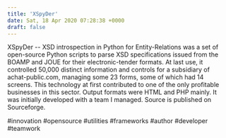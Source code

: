 ```yaml
---
title: 'XSpyDer'
date: Sat, 18 Apr 2020 07:28:38 +0000
draft: false
---
```


XSpyDer -- XSD introspection in Python for Entity-Relations was a set of open-source Python scripts to parse XSD specifications issued from the BOAMP and JOUE for their electronic-tender formats. At last use, it controlled 50,000 distinct information and controls for a subsidiary of achat-public.com, managing some 23 forms, some of which had 14 screens. This technology at first contributed to one of the only profitable businesses in this sector. Output formats were HTML and PHP mainly. It was initially developed with a team I managed. Source is published on Sourceforge.

#innovation #opensource #utilities #frameworks #author #developer #teamwork